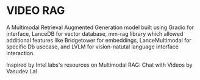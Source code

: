 # VIDEO RAG

A Multimodal Retrieval Augmented Generation model built using Gradio for interface, LanceDB for vector database, mm-rag library which allowed additional features like Bridgetower for embeddings, LanceMultimodal for specific Db usecase, and LVLM for vision-natutal language interface interaction. 

Inspired by Intel labs's resources on Multimodal RAG: Chat with Videos by Vasudev Lal